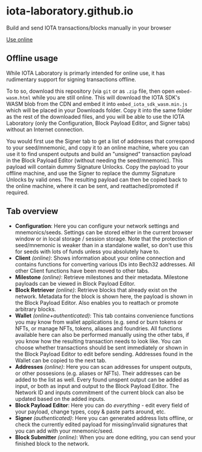 # iota-laboratory.github.io
Build and send IOTA transactions/blocks manually in your browser

<a href="https://iota-laboratory.github.io/">Use online</a>

## Offline usage

While IOTA Laboratory is primarly intended for online use, it has rudimentary
support for signing transactions offline.

To to so, download this repository (via `git` or as `.zip` file, then open
`embed-wasm.html` while you are still online. This will download the IOTA SDK's
WASM blob from the CDN and embed it into `embed_iota_sdk_wasm.min.js` which will
be placed in your Downloads folder. Copy it into the same folder as the rest of
the downloaded files, and you will be able to use the IOTA Laboratory (only
the Configuration, Block Payload Editor, and Signer tabs) without an Internet
connection.

You would first use the Signer tab to get a list of addresses that correspond
to your seed/mnemonic, and copy it to an online machine, where you can use it
to find unspent outputs and build an "unsigned" transaction payload in the
Block Payload Editor (without needing the seed/mnemonic). This payload will
contain dummy Signature Unlocks. Copy the payload to your offline machine,
and use the Signer to replace the dummy Signature Unlocks by valid ones. The
resulting payload can then be copied back to the online machine, where it can
be sent, and reattached/promoted if required.

## Tab overview

- **Configuration**: Here you can configure your network settings and
  mnemonics/seeds. Settings can be stored either in the current browser window
  or in local storage / session storage. Note that the protection of seed/mnemonic
  is weaker than in a standalone wallet, so don't use this for seeds with lots of
  funds unless you absolutely have to.
- **Client** *(online)*: Shows information about your online connection and contains
  functions for converting various IDs into Bech32 addresses. All other Client
  functions have been moved to other tabs.
- **Milestone** *(online)*: Retrieve milestones and their metadata. Milestone payloads
  can be viewed in Block Payload Editor.
- **Block Retriever** *(online)*: Retrieve blocks that already exist on the network.
  Metadata for the block is shown here, the payload is shown in the Block Payload Editor.
  Also enables you to reattach or promote arbitrary blocks.
- **Wallet** *(online+authenticated)*: This tab contains convenience functions you may
  know from wallet applications (e.g. send or burn tokens or NFTs, or manage NFTs, tokens,
  aliases and foundries. All functions available here can also be performed manually using
  the other tabs, if you know how the resulting transaction needs to look like. You can
  choose whether transactions should be sent immediately or shown in the Block Payload Editor
  to edit before sending. Addresses found in the Wallet can be copied to the next tab.
- **Addresses** *(online)*: Here you can scan addresses for unspent outputs, or other
  possesions (e.g. aliases or NFTs). Their addresses can be added to the list as well.
  Every found unspent output can be added as input, or both as input and output to the
  Block Payload Editor. The Network ID and inputs commitment of the current block can also
  be updated based on the added inputs.
- **Block Payload Editor**: Here you can do *everything* - edit every field of your
  payload, change types, copy & paste parts around, etc.
- **Signer** *(authenticated)*: Here you can generated address lists offline, or check the
  currently edited payload for missing/invalid signatures that you can add with your
  mnemonic/seed.
- **Block Submitter** *(online)*: When you are done editing, you can send your finished
  block to the network.
